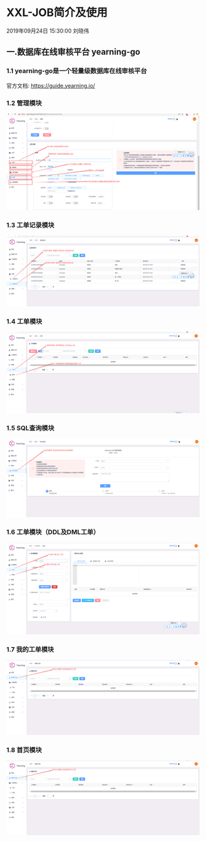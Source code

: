 # XXL-JOB简介及使用
2019年09月24日 15:30:00 刘晓伟

## 一.数据库在线审核平台 yearning-go

### 1.1 yearning-go是一个轻量级数据库在线审核平台

官方文档: https://guide.yearning.io/

### 1.2 管理模块
![](images/yearning/1.png)

### 1.3 工单记录模块
![](images/yearning/2.png)

### 1.4 工单模块
![](images/yearning/3.png)

### 1.5 SQL查询模块
![](images/yearning/4.png)

### 1.6 工单模块（DDL及DML工单）
![](images/yearning/5.png)

### 1.7 我的工单模块
![](images/yearning/6.png)

### 1.8 首页模块
![](images/yearning/6.png)

